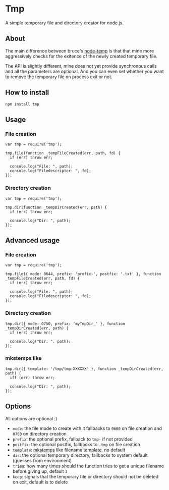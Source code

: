 # Tmp

A simple temporary file and directory creator for node.js.

## About

The main difference between bruce's [node-temp][1] is that that mine more
aggressively checks for the exitence of the newly created temporary file.

The API is slightly different, mine does not yet provide synchronous calls and
all the parameters are optional. And you can even set whether you want to
remove the temporary file on process exit or not.

## How to install

    npm install tmp

## Usage

### File creation

    var tmp = require('tmp');

    tmp.file(function _tempFileCreated(err, path, fd) {
      if (err) throw err;

      console.log("File: ", path);
      console.log("Filedescriptor: ", fd);
    });

### Directory creation

    var tmp = require('tmp');

    tmp.dir(function _tempDirCreated(err, path) {
      if (err) throw err;

      console.log("Dir: ", path);
    });

## Advanced usage

### File creation

    var tmp = require('tmp');

    tmp.file({ mode: 0644, prefix: 'prefix-', postfix: '.txt' }, function _tempFileCreated(err, path, fd) {
      if (err) throw err;

      console.log("File: ", path);
      console.log("Filedescriptor: ", fd);
    });

### Directory creation

    tmp.dir({ mode: 0750, prefix: 'myTmpDir_' }, function _tempDirCreated(err, path) {
      if (err) throw err;

      console.log("Dir: ", path);
    });

### mkstemps like

    tmp.dir({ template: '/tmp/tmp-XXXXXX' }, function _tempDirCreated(err, path) {
      iff (err) throw err;

      console.log("Dir: ", path);
    });


## Options

All options are optional :)

  * `mode`: the file mode to create with it fallbacks to `0600` on file creation and `0700` on directory creation
  * `prefix`: the optional prefix, fallback to `tmp-` if not provided
  * `postfix`: the optional postfix, fallbacks to `.tmp` on file creation
  * `template`: [mkstemps][2] like filename template, no default
  * `dir`: the optional temporary directory, fallbacks to system default (guesses from environment)
  * `tries`: how many times should the function tries to get a unique filename before giving up, default `3`
  * `keep`: signals that the temporary file or directory should not be deleted on exit, default is to delete

[1]: https://github.com/bruce/node-temp
[2]: http://www.kernel.org/doc/man-pages/online/pages/man3/mkstemp.3.html
